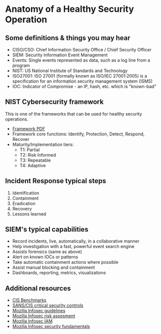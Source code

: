 # Anatomy of a Healthy Security Operation

## Some definitions & things you may hear

- CISO/CSO: Chief Information Security Office / Chief Security Officer
- SIEM: Security Information Event Management
- Events: Single events represented as data, such as a log line from a program
- NIST: US National Institute of Standards and Technology 
- ISO27001: ISO 27001 (formally known as ISO/IEC 27001:2005) is a specification for an information security management system (ISMS)
- IOC: Indicator of Compromise - an IP, hash, etc. which is "known-bad"

## NIST Cybersecurity framework

This is one of the frameworks that can be used for healthy security operations.

- [Framework PDF](https://nvlpubs.nist.gov/nistpubs/CSWP/NIST.CSWP.04162018.pdf)
- Framework core functions:
  Identify, Protection, Detect, Respond, Recover
- Maturity/Implementation tiers:
  - T1: Partial
  - T2: Risk Informed
  - T3: Repeatable
  - T4: Adaptive

## Incident Response typical steps

1. Identification
2. Containment
3. Eradication
4. Recovery
5. Lessons learned

## SIEM's typical capabilities

- Record incidents, live, automatically, in a collaborative manner
- Help investigation with a fast, powerful event search engine
- Assists forensics (same as above)
- Alert on known IOCs or patterns
- Take automatic containment actions where possible
- Assist manual blocking and containment
- Dashboards, reporting, metrics, visualizations

## Additional resources

- [CIS Benchmarks](https://www.cisecurity.org/cis-benchmarks/)
- [SANS/CIS critical security controls](https://www.sans.org/critical-security-controls)
- [Mozilla Infosec guidelines](https://infosec.mozilla.org/#guidelines)
- [Mozilla Infosec risk assesment](https://infosec.mozilla.org/#risk-assessment)
- [Mozilla Infosec IAM](https://infosec.mozilla.org/#iam)
- [Mozilla Infosec security fundamentals](https://infosec.mozilla.org/#fundamentals (in particular, the security
  principles))
